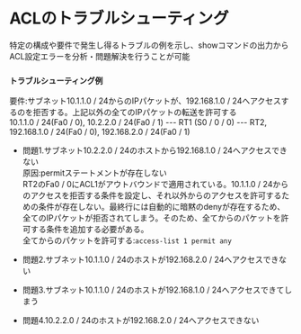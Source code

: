 # ACLのトラブルシューティング
特定の構成や要件で発生し得るトラブルの例を示し、showコマンドの出力からACL設定エラーを分析・問題解決を行うことが可能

### `トラブルシューティング例`  
要件:サブネット10.1.1.0 / 24からのIPパケットが、192.168.1.0 / 24へアクセスするのを拒否する。上記以外の全てのIPパケットの転送を許可する  
10.1.1.0 / 24(Fa0 / 0), 10.2.2.0 / 24(Fa0 / 1) --- RT1 (S0 / 0 / 0) --- RT2, 192.168.1.0 / 24(Fa0 / 0), 192.168.2.0 / 24(Fa0 / 1)

- 問題1.サブネット10.2.2.0 / 24のホストから192.168.1.0 / 24へアクセスできない  
原因:permitステートメントが存在しない  
RT2のFa0 / 0にACL1がアウトバウンドで適用されている。10.1.1.0 / 24からのアクセスを拒否する条件を設定し、それ以外からのアクセスを許可するための条件が存在しない。最終行には自動的に暗黙のdenyが存在するため、全てのIPパケットが拒否されてしまう。そのため、全てからのパケットを許可する条件を追加する必要がある。  
全てからのパケットを許可する:`access-list 1 permit any`

- 問題2.サブネット10.1.1.0 / 24のホストが192.168.2.0 / 24へアクセスできない

- 問題3.サブネット10.1.1.0 / 24のホストが192.168.1.0 / 24へアクセスできてしまう

- 問題4.10.2.2.0 / 24のホストが192.168.2.0 / 24へアクセスできない

